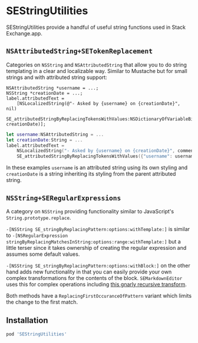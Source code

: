 SEStringUtilities
=================

SEStringUtilities provide a handful of useful string functions used in Stack Exchange.app.

`NSAttributedString+SETokenReplacement`
---------------------------------------

Categories on `NSString` and `NSAttributedString` that allow you to do string templating in a clear and localizable way. Similar to Mustache but for small strings and with attributed string support:

```objc
NSAttributedString *username = ...;
NSString *creationDate = ...;
label.attributedText =
    [NSLocalizedString(@"- Asked by {username} on {creationDate}", nil)
     SE_attributedStringByReplacingTokensWithValues:NSDictionaryOfVariableBindings(username, creationDate)];
```

```swift
let username:NSAttributedString = ...
let creationDate:String = ...
label.attributedText =
    NSLocalizedString("- Asked by {username} on {creationDate}", comment:"").
    SE_attributedStringByReplacingTokensWithValues({"username": username, "creationDate": creationDate})
```

In these examples `username` is an attributed string using its own styling and `creationDate` is a string inheriting its styling from the parent attributed string.

`NSString+SERegularExpressions`
-------------------------------

A category on `NSString` providing functionality similar to JavaScript's `String.prototype.replace`.

`-[NSString SE_stringByReplacingPattern:options:withTemplate:]` is similar to `-[NSRegularExpression stringByReplacingMatchesInString:options:range:withTemplate:]` but a little terser since it takes ownership of creating the regular expression and assumes some default values.

`-[NSString SE_stringByReplacingPattern:options:withBlock:]` on the other hand adds new functionality in that you can easily provide your own complex transformations for the contents of the block. `SEMarkdownEditor` uses this for complex operations including [this gnarly recursive transform](https://github.com/bnickel/SEMarkdownEditor/blob/v0.2.0/SEMarkdownEditor/Core/SEMarkdownTextChunks%2BTransforms.m#L503).

Both methods have a `ReplacingFirstOccuranceOfPattern` variant which limits the change to the first match.

Installation
------------

```ruby
pod 'SEStringUtilities'
```
